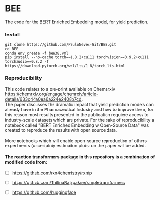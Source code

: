 # BEE
The code for the BERT Enriched Embedding model, for yield prediction.

### Install
	git clone https://github.com/PauloNeves-Git/BEE.git
	cd BEE
	conda env create -f bee38.yml
	pip install --no-cache torch==1.8.2+cu111 torchvision==0.9.2+cu111 torchaudio==0.8.2 -f https://download.pytorch.org/whl/lts/1.8/torch_lts.html

### Reproducibility
This code relates to a pre-print available on Chemarxiv https://chemrxiv.org/engage/chemrxiv/article-details/633c44a0ea6a224e2408b7cd. \
The paper discusses the dramatic impact that yield prediction models can already have in the Pharmaceutical Industry and how to improve them, for this reason most results presented in the publication requiere access to industry-scale datasets which are private. 
For the sake of reproducibility a notebook called "BERT Enriched Embedding w Open-Source Data" was created to reproduce the results with open source data. \
\
More notebooks which will enable open-source reproduction of others experiments (uncertainty estimation plots) on the paper will be added.

#### The reaction transformers package in this repository is a combination of modified code from:
- [ ] https://github.com/rxn4chemistry/rxnfp
- [ ] https://github.com/ThilinaRajapakse/simpletransformers
- [ ] https://github.com/huggingface



